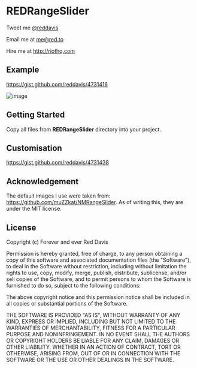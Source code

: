 # REDRangeSlider

Tweet me [@reddavis](http://twitter.com/reddavis)

Email me at me@red.to

Hire me at http://riothq.com

## Example

https://gist.github.com/reddavis/4731416

![image](http://f.cl.ly/items/1D2h1t1X2P3j2t0M1S1W/Image%202013.02.07%2015:18:41.png)

## Getting Started

Copy all files from **REDRangeSlider** directory into your project.

## Customisation

https://gist.github.com/reddavis/4731438

## Acknowledgement

The default images I use were taken from: https://github.com/muZZkat/NMRangeSlider. As of writing this, they are under the MIT license.


## License

Copyright (c) Forever and ever Red Davis

Permission is hereby granted, free of charge, to any person obtaining
a copy of this software and associated documentation files (the
"Software"), to deal in the Software without restriction, including
without limitation the rights to use, copy, modify, merge, publish,
distribute, sublicense, and/or sell copies of the Software, and to
permit persons to whom the Software is furnished to do so, subject to
the following conditions:

The above copyright notice and this permission notice shall be
included in all copies or substantial portions of the Software.

THE SOFTWARE IS PROVIDED "AS IS", WITHOUT WARRANTY OF ANY KIND,
EXPRESS OR IMPLIED, INCLUDING BUT NOT LIMITED TO THE WARRANTIES OF
MERCHANTABILITY, FITNESS FOR A PARTICULAR PURPOSE AND
NONINFRINGEMENT. IN NO EVENT SHALL THE AUTHORS OR COPYRIGHT HOLDERS BE
LIABLE FOR ANY CLAIM, DAMAGES OR OTHER LIABILITY, WHETHER IN AN ACTION
OF CONTRACT, TORT OR OTHERWISE, ARISING FROM, OUT OF OR IN CONNECTION
WITH THE SOFTWARE OR THE USE OR OTHER DEALINGS IN THE SOFTWARE.
